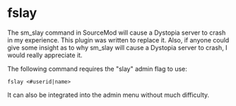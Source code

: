 # fslay

The sm_slay command in SourceMod will cause a Dystopia server to crash in my experience. This plugin was written to replace it. Also, if anyone could give some insight as to why sm_slay will cause a Dystopia server to crash, I would really appreciate it.

The following command requires the "slay" admin flag to use:
```
fslay <#userid|name>
```

It can also be integrated into the admin menu without much difficulty.